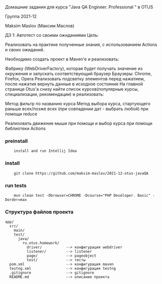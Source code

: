 Домашние задания для курса "Java QA Engineer. Professional " в OTUS 

Группа 2021-12

Maksim Maslov (Максим Маслов)

ДЗ 1: Автотест со своими ожиданиями
Цель:

Реализовать на практике полученные знания, с использованием Actions и своих ожиданий.

Необходимо создать проект в Maven'e и реализовать:

Фабрику (WebDriverFactory), которая будет получать значение из окружения и запускать соответствующий браузер Браузеры: Chrome, Firefox, Opera
Реализовать подсветку элементов перед нажатием, после нажатия вернуть данные в исходное состояние
На главной странице Otus'a снизу найти список курсов(популярные курсы, специализации, рекомендации) и реализовать:

Метод фильтр по названию курса
Метод выбора курса, стартующего раньше всех/позже всех (при совпадении дат - выбрать любой) при помощи reduce

Реализовать движение мыши при помощи и выбор курса при помощи библиотеки Actions



### preinstall

```
    install and run Intellij Idea
```

### install

```
    git clone https://github.com/maksim-maslov/2021-12-otus-javaQA
```

### run tests

```
    mvn clean test -Dbrowser=CHROME -Dcourse="PHP Developer. Basic" -Dorder=max
```

### Структура файлов проекта

```
app/                    	
  src/                  
    main/
	test/
	  java/
		ru.otus.homework/
		  driver/			--> конфигурация webdriver
		  listener/			--> listener
		  page/				--> pageobject
		  test/				--> тесты
  pom.xml					--> конфигурация maven
  testng.xml				--> конфигурация testng
  .gitignore				--> gitignore
  README.md					--> описание проекта
```
